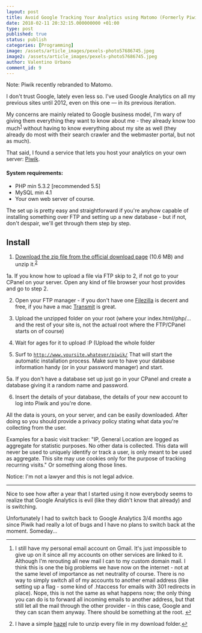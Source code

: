 ```yaml
---
layout: post
title: Avoid Google Tracking Your Analytics using Matomo (Formerly Piwik)
date: 2018-02-11 20:32:15.000000000 +01:00
type: post
published: true
status: publish
categories: [Programming]
image: /assets/article_images/pexels-photo57686745.jpeg
image2: /assets/article_images/pexels-photo57686745.jpeg
author: Valentino Urbano
comment_id: 9
---
```


Note: Piwik recently rebranded to Matomo.

I don't trust Google, lately even less so. I've used Google Analytics on all my previous sites until 2012, even on this one — in its previous iteration.

My concerns are mainly related to Google business model, I'm wary of giving them everything they want to know about me - they already know too much<sup id="r1-092714"><a href="#f1-092714">1</a></sup> without having to know everything about my site as well (they already do most with their search crawler and the webmaster portal, but not as much).

That said, I found a service that lets you host your analytics on your own server: [Piwik](http://piwik.org).

#### System requirements:

- PHP min 5.3.2 [recommended 5.5]
- MySQL min 4.1
- Your own web server of course.

The set up is pretty easy and straightforward if you're anyhow capable of installing something over FTP and setting up a new database - but if not, don't despair, we'll get through them step by step.

## Install

1. [Download the zip file from the official download page](http://piwik.org/download/) (10.6 MB) and unzip it.<sup id="r2-092714"><a href="#f2-092714">2</a></sup>

1a. If you know how to upload a file via FTP skip to 2, if not go to your CPanel on your server. Open any kind of file browser your host provides and go to step 2.

2. Open your FTP manager - if you don't have one [Filezilla](https://filezilla-project.org) is decent and free, if you have a mac [Transmit](http://panic.com/transmit/) is great.

3. Upload the unzipped folder on your root (where your index.html/php/... and the rest of your site is, not the actual root where the FTP/CPanel starts on of course)

4. Wait for ages for it to upload :P (Upload the whole folder

5. Surf to <code>http://www.yoursite.whatever/piwik/</code> That will start the automatic installation process. Make sure to have your database information handy (or in your password manager) and start.

5a. If you don't have a database set up just go in your CPanel and create a database giving it a random name and password.

6. Insert the details of your database, the details of your new account to log into Piwik and you're done.

All the data is yours, on your server, and can be easily downloaded. After doing so you should provide a privacy policy stating what data you're collecting from the user.

Examples for a basic visit tracker: "IP, General Location are logged as aggregate for statistic purposes. No other data is collected. This data will never be used to uniquely identify or track a user, is only meant to be used as aggregate. This site may use cookies only for the purpose of tracking recurring visits." Or something along those lines.

Notice: I'm not a lawyer and this is not legal advice.

<hr>

Nice to see how after a year that I started using it now everybody seems to realize that Google Analytics is evil (like they didn't know that already) and is switching.

Unfortunately I had to switch back to Google Analytics 3/4 months ago since Piwik had really a lot of bugs and I have no plans to switch back at the moment. Someday...

<hr>
<ol class="footnotes">
<li id="f1-092714">
<p>I still have my personal email account on Gmail. It's just impossible to give up on it since all my accounts on other services are linked to it. Although I'm rerouting all new mail I can to my custom domain mail. I think this is one the big problems we have now on the internet - not at the same level of importance as net neutrality of course. There is no way to simply switch all of my accounts to another email address (like setting up a flag - some kind of .htaccess for emails with 301 redirects in place). Nope, this is not the same as what happens now; the only thing you can do is to forward all incoming emails to another address, but that still let all the mail through the other provider - in this case, Google and they can scan them anyway. There should be something at the root.
<a href="#r1-092714">↩</a></p>
</li>

<li id="f2-092714">
<p>I have a simple <a href="http://www.noodlesoft.com/hazel.php">hazel</a> rule to unzip every file in my download folder.<a href="#r2-092714">↩</a></p>
</li>

</ol>

